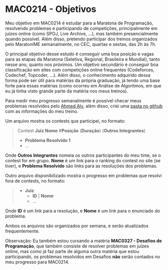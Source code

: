 # MAC0214 - Objetivos
Meu objetivo em MAC0214 é estudar para a Maratona de Programação, resolvendo problemas e participando de competições, principalmente em juízes online (como SPOJ, Live Archive, ...), mas também presencialmente quando possível. Além disso, pretendo participar dos treinos organizados pelo MaratonIME semanalmente, no CEC, quartas e sextas, das 2h às 7h.

O principal objetivo desse estudo é conseguir uma boa posição e vagas para as etapas da Maratona (Seletiva, Regional, Brasileira e Mundial), tanto nesse ano, quanto nos próximos. Um objetivo secundário é conseguir boa classificação em sites com competições online frequentes (Codeforces, Codechef, Topcoder, ...). Além disso, o conhecimento adquirido dessa forma pode ser útil para matérias da própria graduação, já tendo uma base forte para essas matérias (como ocorreu em Análise de Algoritmos, em que eu já tinha visto grande parte da matéria nos meus treinos).

Para medir meu progresso semanalmente é possível checar meus problemas resolvidos pelo [Ahmed Aly](http://ahmed-aly.com/Profile.jsp?Username=yancouto), além disso, criei uma [pasta no github](https://github.com/yancouto/maratona-sua-mae/tree/master/Yan/mac0214) com as informações do meu treino.

Um arquivo mostra os contests que participei, no formato:

>Contest **Juiz Nome** #**Posição** (**Duração**) (**Outros Integrantes**)
>- **Problema Resolvido 1**
>- ...

Onde **Outros Integrantes** nomeia os outros participantes do meu time, se o contest for em grupo. **Nome** é um link para o ranking do contest no site (se tiver), e **Problema Resolvido** são links para as resoluções dos problemas.

Outro arquivo disponibilizado mostra o progresso em problemas que resolvi fora de contests, no formato:
>- **Juiz**
>	- **ID** | **Nome**
>	- ...

Onde **ID** é um link para a resolução, e **Nome** é um link para o enunciado do problema.

Ambos os arquivos são organizados por semana, e serão atualizados frequentemente.

Observação: Eu também estou cursando a matéria **MAC0327 - Desafios de Programação**, que também consiste de resolver problemas em juízes online, mas como já faz parte de alguma outra matéria que estou participando, os problemas resolvidos em Desafios **não** serão contados no meu progresso para MAC0214.
